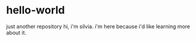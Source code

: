 # hello-world
just another repository
hi, i'm silvia. i'm here because i'd like learning more about it.
